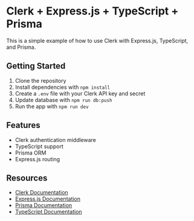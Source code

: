 # Clerk + Express.js + TypeScript + Prisma

This is a simple example of how to use Clerk with Express.js, TypeScript, and Prisma.

## Getting Started

1. Clone the repository
2. Install dependencies with `npm install`
3. Create a `.env` file with your Clerk API key and secret
4. Update database with `npm run db:push`
5. Run the app with `npm run dev`

## Features

- Clerk authentication middleware
- TypeScript support
- Prisma ORM
- Express.js routing

## Resources

- [Clerk Documentation](https://clerk.dev/docs/sdk/node)
- [Express.js Documentation](https://expressjs.com)
- [Prisma Documentation](https://www.prisma.io)
- [TypeScript Documentation](https://www.typescriptlang.org)
